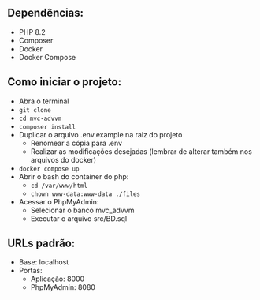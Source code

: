 ## Dependências:
- PHP 8.2
- Composer
- Docker
- Docker Compose

## Como iniciar o projeto:
- Abra o terminal
- `git clone`
- `cd mvc-advvm`
- `composer install`
- Duplicar o arquivo .env.example na raiz do projeto
  - Renomear a cópia para .env
  - Realizar as modificações desejadas (lembrar de alterar também nos arquivos do docker)
- `docker compose up`
- Abrir o bash do container do php:
  - `cd /var/www/html`
  - `chown www-data:www-data ./files`
- Acessar o PhpMyAdmin:
  - Selecionar o banco mvc_advvm
  - Executar o arquivo src/BD.sql
 
## URLs padrão:
- Base: localhost
- Portas:
  - Aplicação: 8000
  - PhpMyAdmin: 8080